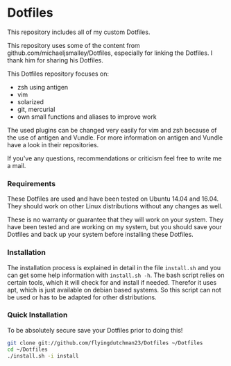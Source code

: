 Dotfiles
========
This repository includes all of my custom Dotfiles.

This repository uses some of the content from github.com/michaeljsmalley/Dotfiles,
especially for linking the Dotfiles. I thank him for sharing his Dotfiles.

This Dotfiles repository focuses on:
* zsh using antigen
* vim
* solarized
* git, mercurial
* own small functions and aliases to improve work

The used plugins can be changed very easily for vim and zsh because of the use
of antigen and Vundle. For more information on antigen and Vundle have a look in
their repositories.

If you've any questions, recommendations or criticism feel free to write me a mail.

### Requirements

These Dotfiles are used and have been tested on Ubuntu 14.04 and 16.04. They
should work on other Linux distributions without any changes as well.

These is no warranty or guarantee that they will work on your system. They have
been tested and are working on my system, but you should save your Dotfiles and
back up your system before installing these Dotfiles.

### Installation

The installation process is explained in detail in the file `install.sh` and you
can get some help information with `install.sh -h`.
The bash script relies on certain tools, which it will check for and install if
needed. Therefor it uses apt, which is just available on debian based systems.
So this script can not be used or has to be adapted for other distributions.

### Quick Installation

To be absolutely secure save your Dotfiles prior to doing this!

``` bash
git clone git://github.com/flyingdutchman23/Dotfiles ~/Dotfiles
cd ~/Dotfiles
./install.sh -i install
```
